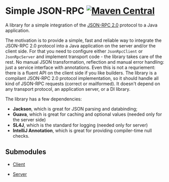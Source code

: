Simple JSON-RPC 
[![Maven Central](https://maven-badges.herokuapp.com/maven-central/com.github.arteam/simple-json-rpc-client/badge.svg)](https://maven-badges.herokuapp.com/maven-central/com.github.arteam/simple-json-rpc-client/)
===================

A library for a simple integration of the [JSON-RPC 2.0](http://www.jsonrpc.org/specification) protocol to a Java application.

The motivation is to provide a simple, fast and reliable way to integrate the JSON-RPC 2.0 protocol into a Java application on the server and/or the client side. For that you need to configure either `JsonRpcClient` or `JsonRpcServer` and implement transport code - the library takes care of the rest. No manual JSON transformation, reflection and manual error handling: just a service interface with annotations. Even this is not a requriement: there is a fluent API on the client side if you like builders. The library is a compilant JSON-RPC 2.0 protocol implementation, so it should handle all kind of JSON-RPC requests (correct or mailformed). It doesn't depend on any transport protocol, an application server, or a DI library. 

The library has a few dependencies: 

* **Jackson**, which is great for JSON parsing and databinding;
* **Guava**, which is great for caching and optional values (needed only for the server side)
* **SL4J**, which is the standard for logging (needed only for server)
* **IntelliJ Annotation**, which is great for providing compiler-time null checks.

Submodules
-----------

* [Client](https://github.com/arteam/simple-json-rpc/tree/master/client)

* [Server](https://github.com/arteam/simple-json-rpc/tree/master/server)
